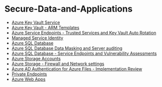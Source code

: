 # Secure-Data-and-Applications

- [Azure Key Vault Service](https://github.com/earkevin11/Azure-Key-Vault-Service)<br>
- [Azure Key Vault - ARM Templates](https://github.com/earkevin11/ARM-Templates-)
- [Azure Service Endpoints - Trusted Services and Key Vault Auto Rotation](https://github.com/earkevin11/Azure-Service-Endpoints)
- [Managed Service Identity](https://github.com/earkevin11/Managed-Service-Identity)
- [Azure SQL Database](https://github.com/earkevin11/Azure-SQL-Database)
- [Azure SQL Database Data Masking and Server auditing](https://github.com/earkevin11/Data-Masking-and-Server-Auditing)
- [Azure SQL Database - Service Endpoints and Vulnerability Assessments](https://github.com/earkevin11/Service-Endpoints-and-Vulnerability-Assessments)
- [Azure Storage Accounts](https://github.com/earkevin11/Storage-Accounts)
- [Azure Storage - Firewall and Network settings](https://github.com/earkevin11/Firewall-and-Network-Settings)
- [Azure AD Authentication for Azure Files - Implementation Review](https://github.com/earkevin11/Azure-AD-Authentication-for-Azure-Files---Implementation-Review)
- [Private Endpoints]()
- [Azure Web Apps]()
